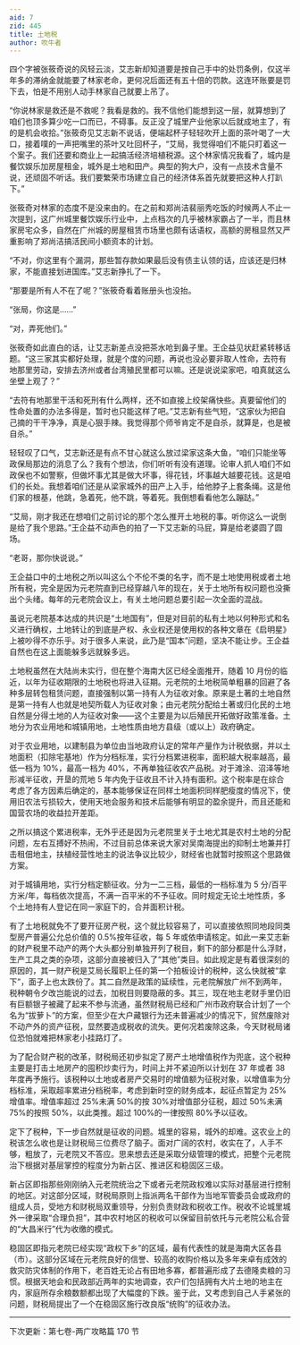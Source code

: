 ```yaml
---
aid: 7
zid: 445
title: 土地税
author: 吹牛者
---
```


四个字被张筱奇说的风轻云淡，艾志新却知道要是按自己手中的处罚条例，仅这半年多的滞纳金就能要了林家老命，更何况后面还有五十倍的罚款。这连环账要是罚下去，怕是不用别人动手林家自己就要上吊了。

“你说林家是救还是不救呢？我看是救的。我不信他们能想到这一层，就算想到了咱们也顶多算少吃一口而已，不碍事。反正没了城里产业他家以后就成地主了，有的是机会收拾。”张筱奇见艾志新不说话，便端起杯子轻轻吹开上面的茶叶喝了一大口，接着噗的一声把嘴里的茶叶又吐回杯子，“艾局，我觉得咱们不能只盯着这一个案子。我们还要和商业上一起搞活经济培植税源。这个林家情况我看了，城内是餐饮娱乐加房屋租金，城外是土地和田产。典型的狗大户，没有一点技术含量不说，还顽固不听话。我们要繁荣市场建立自己的经济体系首先就要把这种人打趴下。”

张筱奇对林家的态度不是没来由的。在之前和郑尚洁裴丽秀吃饭的时候两人不止一次提到，这广州城里餐饮娱乐行业中，上点档次的几乎被林家霸占了一半，而且林家房宅众多，自然在广州城的房屋租赁市场里也颇有话语权，高额的房租显然又严重影响了郑尚洁搞活民间小额资本的计划。

“不对，你这里有个漏洞，那些暂存款如果最后没有债主认领的话，应该还是归林家，不能直接划进国库。”艾志新挣扎了一下。

“那要是所有人不在了呢？”张筱奇看着账册头也没抬。

“张局，你这是……”

“对，弄死他们。”

张筱奇如此直白的话，让艾志新差点没把茶水呛到鼻子里。王企益见状赶紧转移话题。“这三家其实都好处理，就是个度的问题，再说也没必要非取人性命，去符有地那里劳动，安排去济州或者台湾殖民里都可以嘛。还是说说梁家吧，咱真就这么坐壁上观了？”

“去符有地那里干活和死刑有什么两样，还不如直接上绞架痛快些。真要留他们的性命处置的办法多得是，暂时也只能这样了吧。”艾志新有些气短，“这家伙为把自己摘的干干净净，真是心狠手辣。我觉得那个师爷肯定不是自杀，就算是，也是被自杀。”

轻轻叹了口气，艾志新还是有点不甘心就这么放过梁家这条大鱼，“咱们只能坐等政保局那边的消息了么？我有个想法，你们听听有没有道理。论审人抓人咱们不如政保也不如警察，但做坏事尤其是做大坏事，得花钱，坏事越大越要花钱。这是咱们的长处。我想着咱们还是从梁家城外的田产上入手，给他脖子上套条绳。这是他们家的根基，他跳，急着死，他不跳，等着死。我倒想看看他怎么蹦跶。”

“艾局，刚才我还在想咱们之前讨论的那个怎么推开土地税的事。听你这么一说倒是给了我个思路。”王企益不动声色的拍了一下艾志新的马屁，算是给老婆圆了圆场。

“老哥，那你快说说。”

王企益口中的土地税之所以叫这么个不伦不类的名字，而不是土地使用税或者土地所有税，完全是因为元老院直到已经穿越八年的现在，关于土地所有权问题也没撕出个头绪。每年的元老院会议上，有关土地问题总要引起一次全面的混战。

虽说元老院基本达成的共识是“土地国有”，但是对目前的私有土地以何种形式和名义进行确权，土地转让的到底是产权、永业权还是使用权的各种文章在《启明星》上被吵得不亦乐乎。对于很多人来说，此乃是“国本”问题，坚决不能让步。王企益自然也在这上面能躲多远就躲多远。

土地税虽然在大陆尚未实行，但在整个海南大区已经全面推开，随着 10 月份的临近，以年为征收期限的土地税也将进入征期。元老院的土地税简单粗暴的回避了各种多层转包租赁问题，直接强制以第一持有人为征收对象。原来是土著的土地自然是第一持有人也就是地契所载人为征收对象；由元老院分配给土著或归化民的土地自然是分得土地的人为征收对象――这个主要是为以后殖民开拓做好政策准备。土地分为农业用地和城镇用地，土地性质由地方县级（或以上）政府确定。

对于农业用地，以建制县为单位由当地政府认定的常年产量作为计税依据，并以土地面积（扣除宅基地）作为分档标准，实行分档累进税率，面积越大税率越高，最低一档为 10%，最高一档为 40%，不再单独征收农产品税。对于滩涂、沼泽等地形减半征收，开垦的荒地 5 年内免于征收且不计入持有面积。这个税率是在综合考虑了各方因素后确定的，基本能够保证在同样土地面积同样肥瘦度的情况下，使用旧农法亏损较大，使用天地会服务和技术后能够有明显的盈余提升，而且还能和国营农场的收益拉开差距。

之所以搞这个累进税率，无外乎还是因为元老院里关于土地尤其是农村土地的分配问题，左右互搏好不热闹，不过目前总体来说大家对吴南海提出的抑制土地兼并打击租佃地主，扶植经营性地主的说法争议比较少，财经省也就暂时按照这个思路做方案。

对于城镇用地，实行分档定额征收。分为一二三档，最低的一档标准为 5 分/百平方米/年，每档依次提高，不满一百平米的不予征收。同时规定无论土地性质，多个土地持有人登记在同一家庭下的，合并面积计税。

有了土地税就免不了要开征房产税，这个就比较容易了，可以直接依照同地段同类型房产普遍公允总价值的 0.5%按年征收，每 5 年或依申请核定。如此一来艾志新的财产税里不动产的两个大头都分别单独开列了税目，剩下的部分都是什么浮财，生产工具之类的杂项，这部分直接被归入了“其他”类目。如此规定是有着很深刻的原因的，其一财产税是艾局长履职上任的第一个拍板设计的税种，这么快就被“拿下”，面子上也太跌份了。其二自然是政策的延续性，元老院解放广州不到两年，税种朝令夕改岂能说的过去，加税目则要隐蔽的多。其三，现在地主老财手里仍旧有巨额银子被藏了起来不参与流通，虽然财税局已经和广州市政府联合计划了一个名为“拔萝卜”的方案，但至少在大户藏银行为还未普遍减少的情况下，贸然废除对不动产外的资产征税，显然要造成税收的流失。更何况若废除这条，今天财税局诸位恐怕就难把林家老小挂路灯了。

为了配合财产税的改革，财税局还初步拟定了房产土地增值税作为兜底，这个税种主要是打击土地房产的囤积炒卖行为，时间上并不紧迫所以计划在 37 年或者 38 年度再予施行。该税种以土地或者房产交易时的增值额为征税对象，以增值率为分档标准，采取超率累进分档税率，考虑到新时空的财务成本，起征点暂定为 25%增值率。增值率超过 25%未满 50%的按 30%对增值部分征税，超过 50%未满 75%的按照 50%，以此类推。超过 100%的一律按照 80%予以征收。

定下了税种，下一步自然就是征收的问题。城里的容易，城外的却难。这农业上的税该怎么收也是让财税局三位费尽了脑子。面对广阔的农村，收实在了，人手不够，粗放了，元老院又不答应。思来想去还是采取分级管理的模式，把整个元老院治下根据对基层掌控的程度分为新占区、推进区和稳固区三级。

新占区即指那些刚刚纳入元老院统治之下或者元老院政权难以实际对基层进行控制的地区。对这部分区域，财税局原则上指派两名干部作为当地军管委员会或政府的组成人员，受地方和财税局双重领导，分别负责财政和税收工作。税收不论城里城外一律采取“合理负担”，其中农村地区的税收可以保留目前依托与元老院公私合营的“大昌米行”代为收缴的模式。

稳固区即指元老院已经实现“政权下乡”的区域，最有代表性的就是海南大区各县（市）。这部分区域在元老院良好的信誉、较高的收购价格以及多年来卓有成效的救灾防灾体制的作用下，老百姓无论占有田地多寡，都普遍形成了去德隆卖粮的习惯。根据天地会和民政部近两年的实地调查，农户们包括拥有大片土地的地主在内，家庭所存余粮数额都出现了大幅度的下跌。鉴于此，又考虑到自己人手紧张的问题，财税局提出了一个在稳固区施行改良版“统购”的征收办法。

---

下次更新：第七卷-两广攻略篇 170 节
